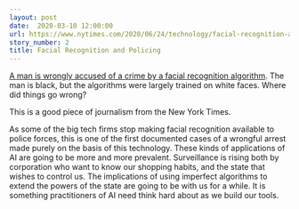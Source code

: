 ```yaml
---
layout: post
date:  2020-03-10 12:00:00
url: https://www.nytimes.com/2020/06/24/technology/facial-recognition-arrest.html
story_number: 2
title: Facial Recognition and Policing
---
```


[A man is wrongly accused of a crime by a facial recognition algorithm](https://www.nytimes.com/2020/06/24/technology/facial-recognition-arrest.html). The man is black, but the algorithms were largely trained on white faces. Where did things go wrong?

This is a good piece of journalism from the New York Times.

As some of the big tech firms stop making facial recognition available to police forces, this is one of the first documented cases of a wrongful arrest made purely on the basis of this technology. These kinds of applications of AI are going to be more and more prevalent. Surveillance is rising both by corporation who want to know our shopping habits, and the state that wishes to control us. The implications of using imperfect algorithms to extend the powers of the state are going to be with us for a while. It is something practitioners of AI need think hard about as we build our tools.
